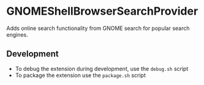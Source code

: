 # GNOMEShellBrowserSearchProvider
Adds online search functionality from GNOME search for popular search engines.

## Development
- To debug the extension during development, use the `debug.sh` script
- To package the extension use the `package.sh` script